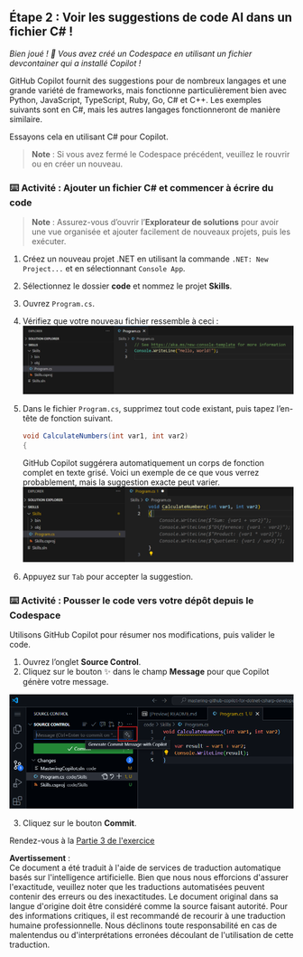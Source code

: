 ## Étape 2 : Voir les suggestions de code AI dans un fichier C# !

_Bien joué ! :tada: Vous avez créé un Codespace en utilisant un fichier devcontainer qui a installé Copilot !_

GitHub Copilot fournit des suggestions pour de nombreux langages et une grande variété de frameworks, mais fonctionne particulièrement bien avec Python, JavaScript, TypeScript, Ruby, Go, C# et C++. Les exemples suivants sont en C#, mais les autres langages fonctionneront de manière similaire.

Essayons cela en utilisant C# pour Copilot.

> **Note** :
> Si vous avez fermé le Codespace précédent, veuillez le rouvrir ou en créer un nouveau.

### ⌨️ Activité : Ajouter un fichier C# et commencer à écrire du code

> **Note** :
> Assurez-vous d’ouvrir l’**Explorateur de solutions** pour avoir une vue organisée et ajouter facilement de nouveaux projets, puis les exécuter.

1. Créez un nouveau projet .NET en utilisant la commande `.NET: New Project...` et en sélectionnant `Console App`.  
1. Sélectionnez le dossier **code** et nommez le projet **Skills**.  
1. Ouvrez `Program.cs`.  
1. Vérifiez que votre nouveau fichier ressemble à ceci :  
   ![VS code avec un nouveau Program.cs](../../../../03-Introduction-to-GitHub-Copilot/steps/img/2-skills-dotnet-0.png)

1. Dans le fichier `Program.cs`, supprimez tout code existant, puis tapez l’en-tête de fonction suivant.

   ```csharp
   void CalculateNumbers(int var1, int var2)
   {
   ```

   GitHub Copilot suggérera automatiquement un corps de fonction complet en texte grisé. Voici un exemple de ce que vous verrez probablement, mais la suggestion exacte peut varier.  
   ![VS Code avec des suggestions](../../../../03-Introduction-to-GitHub-Copilot/steps/img/2-skills-dotnet-1.png)

5. Appuyez sur `Tab` pour accepter la suggestion.

### ⌨️ Activité : Pousser le code vers votre dépôt depuis le Codespace

Utilisons GitHub Copilot pour résumer nos modifications, puis valider le code.

1. Ouvrez l’onglet **Source Control**.  
2. Cliquez sur le bouton ✨ dans le champ **Message** pour que Copilot génère votre message.  

![Onglet Commit ouvert pour générer un message avec Copilot](../../../../03-Introduction-to-GitHub-Copilot/steps/img/2-skills-commit.png)

3. Cliquez sur le bouton **Commit**.

Rendez-vous à la [Partie 3 de l'exercice](./3-copilot-hub.md)

**Avertissement** :  
Ce document a été traduit à l'aide de services de traduction automatique basés sur l'intelligence artificielle. Bien que nous nous efforcions d'assurer l'exactitude, veuillez noter que les traductions automatisées peuvent contenir des erreurs ou des inexactitudes. Le document original dans sa langue d'origine doit être considéré comme la source faisant autorité. Pour des informations critiques, il est recommandé de recourir à une traduction humaine professionnelle. Nous déclinons toute responsabilité en cas de malentendus ou d'interprétations erronées découlant de l'utilisation de cette traduction.